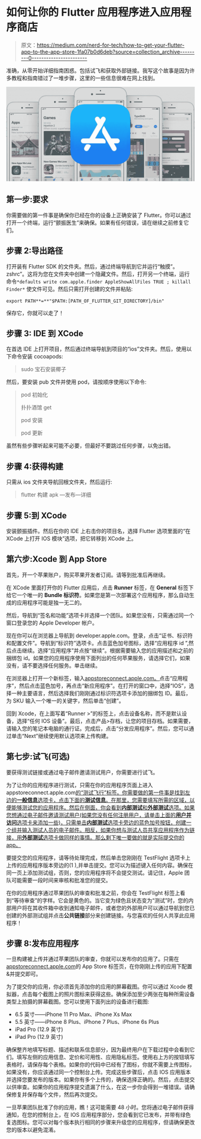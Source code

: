 # 如何让你的 Flutter 应用程序进入应用程序商店

> 原文：<https://medium.com/nerd-for-tech/how-to-get-your-flutter-app-to-the-app-store-1fa07b0d6deb?source=collection_archive---------0----------------------->

准确，从零开始详细指南困惑。包括试飞和获取外部链接。我写这个故事是因为许多教程和指南错过了一堆步骤，这里的一些信息很难在网上找到。

![](img/bbb8a1f54ce01ef076104e521a2caafb.png)

## 第一步:要求

你需要做的第一件事是确保你已经在你的设备上正确安装了 Flutter。你可以通过打开一个终端，运行“颤振医生”来确保。如果有任何错误，请在继续之前修复它们。

## 步骤 2:导出路径

打开装有 Flutter SDK 的文件夹。然后，通过终端导航到它并运行“触摸”。zshrc”。这将为您在文件夹中创建一个隐藏文件。然后，打开另一个终端，运行命令`*defaults write com.apple.finder AppleShowAllFiles TRUE ; killall Finder*` 使文件可见。然后只需打开创建的文件并粘贴:

```
export PATH**=**"$PATH:[PATH_OF_FLUTTER_GIT_DIRECTORY]/bin"
```

保存它，你就可以走了！

## 步骤 3: IDE 到 XCode

在首选 IDE 上打开项目，然后通过终端导航到项目的“ios”文件夹。然后，使用以下命令安装 cocoapods:

> sudo 宝石安装椰子

然后，要安装 pub 文件并使用 pod，请按顺序使用以下命令:

> pod 初始化
> 
> 扑扑酒馆 get
> 
> pod 安装
> 
> pod 更新

虽然有些步骤听起来可能不必要，但最好不要跳过任何步骤，以免出错。

## 步骤 4:获得构建

只需从 ios 文件夹导航回根文件夹，然后运行:

> flutter 构建 apk —发布—详细

## 步骤 5:到 XCode

安装颤振插件。然后在你的 IDE 上右击你的项目名，选择 Flutter 选项里面的“在 XCode 上打开 IOS 模块”选项，把它转移到 XCode 上。

## 第六步:Xcode 到 App Store

首先，开一个苹果账户，购买苹果开发者订阅。请等到批准后再继续。

在 XCode 里面打开你的 Flutter 应用后，点击 **Runner** 标签，在 **General** 标签下给它一个唯一的 **Bundle 标识符**。如果您是第一次部署这个应用程序，那么自动生成的应用程序可能是独一无二的。

然后，导航到“签名和功能”选项卡并选择一个团队。如果您没有，只需通过同一个窗口登录您的 Apple Developer 帐户。

现在你可以在浏览器上导航到 developer.apple.com。登录，点击“证书、标识符和配置文件”。导航到“标识符”选项卡。点击蓝色加号图标，选择“应用程序 id ”,然后点击继续。选择“应用程序”并点按“继续”。根据需要输入您的应用描述和之前的捆绑包 id。如果您的应用程序使用下面列出的任何苹果服务，请选择它们，如果没有，请不要选择任何服务。单击继续。

在浏览器上打开一个新标签，输入[appstoreconnect.apple.com。](http://appstoreconnect.apple.com)点击“应用程序”，然后点击蓝色加号，再点击“新应用程序”。在打开的窗口中，选择“IOS”，选择一种主要语言，然后选择我们刚刚通过标识符选项卡添加的捆绑包 ID。最后，为 SKU 输入一个唯一的关键字，然后单击“创建”。

回到 Xcode，在上面写着“Runner >”的标签上，点击设备名称，而不是默认设备，选择“任何 IOS 设备”。最后，点击产品>存档，让您的项目存档。如果需要，请输入您的笔记本电脑的通行证。完成后，点击“分发应用程序”。然后，您可以通过单击“Next”继续使用默认选项来上传构建。

## 第七步:试飞(可选)

要获得测试链接或通过电子邮件邀请测试用户，你需要进行试飞。

为了让你的应用程序进行测试，只需在你的应用程序页面上进入 appstoreconnect.apple.com[的“测试飞行”标签。你需要做的第一件事是找到左边的**一般信息**选项卡，点击下面的**测试信息**。在那里，您需要填写所需的区域，以便能够测试您的应用程序。然后在侧面，你会看到**内部测试**和**外部测试**选项。如果您想通过电子邮件邀请测试用户(如果您没有任何注册用户，请单击上面的**用户并访问**选项卡来添加一些)，只需单击**内部测试**选项卡旁边的蓝色加号按钮，创建一个组并输入测试人员的电子邮件。相反，如果你想与测试人员共享应用程序作为链接，用**外部测试**选项卡做同样的事情。那么剩下唯一要做的就是实际提交你的 app。](http://appstoreconnect.apple.com)

要提交您的应用程序，请等待处理完成，然后单击您刚刚在 TestFlight 选项卡上上传的应用程序版本旁边的(1 ),并单击提交。您可以为描述键入任何内容。确保在同一页上添加测试组，否则，您的应用程序将不会提交测试。请记住，Apple 团队可能需要一段时间来审核和批准您的提交。

在你的应用程序通过苹果团队的审查和批准之前，你会在 TestFlight 标签上看到“等待审查”的字样。它会是黄色的。当它变为绿色且状态变为“测试”时，您的内部用户将在其收件箱中收到通知电子邮件，或者您的外部用户可以通过导航到您已创建的外部测试组并点击**公共链接**部分来创建链接。与您喜欢的任何人共享此应用程序！

## 步骤 8:发布应用程序

一旦构建被上传并通过苹果团队的审查，你就可以发布你的应用了。只需在[appstoreconnect.apple.com](http://appstoreconnect.apple.com)的 App Store 标签页，在你刚刚上传的应用下配置&并提交即可。

为了提交你的应用，你必须首先添加你的应用的屏幕截图。你可以通过 Xcode 模拟器，点击每个截图上的照片图标来获得这些。确保添加至少两张在每种所需设备类型上拍摄的屏幕截图。您可以使用下面列出的设备进行截图:

*   6.5 英寸——iPhone 11 Pro Max、iPhone Xs Max
*   5.5 英寸——iPhone 8 Plus、iPhone 7 Plus、iPhone 6s Plus
*   iPad Pro (12.9 英寸)
*   iPad Pro (12.9 英寸)

确保整齐地填写标题、描述和联系信息部分，因为最终用户在下载过程中会看到它们。填写左侧的应用信息、定价和可用性、应用隐私标签。使用右上方的按钮填写表格时，请保存每个表格。如果你的代码中已经有了图标，你就不需要上传图标，如果没有，你应该通过同一个控制台上传。完成这些步骤后，点击 IOS 应用版本并选择您要发布的版本。如果你有多个上传的，确保选择正确的。然后，点击提交以供审查。如果你的应用程序提交遗漏了什么，在这一步你会得到一堆错误。请确保修复并保存每个文件，然后再次提交。

一旦苹果团队批准了你的应用，瞧！这可能需要 48 小时。您将通过电子邮件获得通知，在您的控制台上，在 IOS 应用程序部分，您会看到它已发布，并带有绿色复选图标。您可以对每个版本执行相同的步骤来升级您的应用程序，但请确保更改您的版本以避免混淆。
